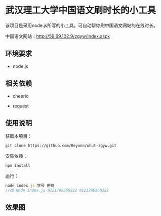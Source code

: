 # 武汉理工大学中国语文刷时长的小工具



该项目是采用node.js所写的小工具。可自动帮你刷中国语文网站的在线时长。

中国语文网站：<http://59.69.102.9/zgyw/index.aspx>

## 环境要求



- node.js



## 相关依赖



- cheerio

- request




## 使用说明

获取本项目：

```bash
git clone https://github.com/Reyunn/whut-zgyw.git
```

安装依赖：

```bash
npm install
```

运行：

```javascript
node index.js 学号 密码
//如 node index.js 0121709360222 0121709360222
```



## 效果图

